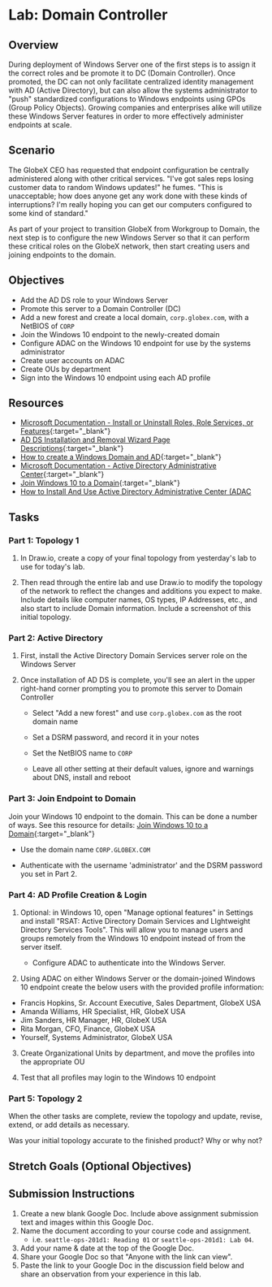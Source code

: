 # Lab: Domain Controller

## Overview

During deployment of Windows Server one of the first steps is to assign it the correct roles and be promote it to DC (Domain Controller). Once promoted, the DC can not only facilitate centralized identity management with AD (Active Directory), but can also allow the systems administrator to "push" standardized configurations to Windows endpoints using GPOs (Group Policy Objects). Growing companies and enterprises alike will utilize these Windows Server features in order to more effectively administer endpoints at scale.

## Scenario

The GlobeX CEO has requested that endpoint configuration be centrally administered along with other critical services. "I've got sales reps losing customer data to random Windows updates!" he fumes. "This is unacceptable; how does anyone get any work done with these kinds of interruptions? I'm really hoping you can get our computers configured to some kind of standard."

As part of your project to transition GlobeX from Workgroup to Domain, the next step is to configure the new Windows Server so that it can perform these critical roles on the GlobeX network, then start creating users and joining endpoints to the domain.

## Objectives

- Add the AD DS role to your Windows Server
- Promote this server to a Domain Controller (DC)
- Add a new forest and create a local domain, `corp.globex.com`, with a NetBIOS of `CORP`
- Join the Windows 10 endpoint to the newly-created domain
- Configure ADAC on the Windows 10 endpoint for use by the systems administrator
- Create user accounts on ADAC
- Create OUs by department
- Sign into the Windows 10 endpoint using each AD profile


## Resources

- [Microsoft Documentation - Install or Uninstall Roles, Role Services, or Features](https://docs.microsoft.com/en-us/windows-server/administration/server-manager/install-or-uninstall-roles-role-services-or-features){:target="_blank"}
- [AD DS Installation and Removal Wizard Page Descriptions](https://docs.microsoft.com/en-us/windows-server/identity/ad-ds/deploy/ad-ds-installation-and-removal-wizard-page-descriptions){:target="_blank"}
- [How to create a Windows Domain and AD](https://www.informaticar.net/server-basics-06-how-to-create-windows-domain-active-directory/){:target="_blank"}
- [Microsoft Documentation - Active Directory Administrative Center](https://docs.microsoft.com/en-us/windows-server/identity/ad-ds/get-started/adac/active-directory-administrative-center){:target="_blank"}
- [Join Windows 10 to a Domain](https://www.itechguides.com/join-windows-10-to-domain/){:target="_blank"}
- [How to Install And Use Active Directory Administrative Center (ADAC](https://blog.netwrix.com/2023/05/26/how-to-install-active-directory-administrative-center/)

## Tasks

### Part 1: Topology 1

1. In Draw.io, create a copy of your final topology from yesterday's lab to use for today's lab.

2. Then read through the entire lab and use Draw.io to modify the topology of the network to reflect the changes and additions you expect to make. Include details like computer names, OS types, IP Addresses, etc., and also start to include Domain information. Include a screenshot of this initial topology.


### Part 2: Active Directory

1. First, install the Active Directory Domain Services server role on the Windows Server

2. Once installation of AD DS is complete, you'll see an alert in the upper right-hand corner prompting you to promote this server to Domain Controller

    - Select "Add a new forest" and use `corp.globex.com` as the root domain name

    - Set a DSRM password, and record it in your notes

    - Set the NetBIOS name to `CORP`

    - Leave all other setting at their default values, ignore and warnings about DNS, install and reboot

### Part 3: Join Endpoint to Domain

Join your Windows 10 endpoint to the domain. This can be done a number of ways. See this resource for details: [Join Windows 10 to a Domain](https://www.itechguides.com/join-windows-10-to-domain/){:target="_blank"}

- Use the domain name `CORP.GLOBEX.COM`

- Authenticate with the username 'administrator' and the DSRM password you set in Part 2.

### Part 4: AD Profile Creation & Login



1. Optional: in Windows 10, open "Manage optional features" in Settings and install "RSAT: Active Directory Domain Services and LIghtweight Directory Services Tools". This will allow you to manage users and groups remotely from the Windows 10 endpoint instead of from the server itself.

    - Configure ADAC to authenticate into the Windows Server.

2. Using ADAC on either Windows Server or the domain-joined Windows 10 endpoint create the below users with the provided profile information:
  - Francis Hopkins, Sr. Account Executive, Sales Department, GlobeX USA
  - Amanda Williams, HR Specialist, HR, GlobeX USA
  - Jim Sanders, HR Manager, HR, GlobeX USA
  - Rita Morgan, CFO, Finance, GlobeX USA
  - Yourself, Systems Administrator, GlobeX USA

3. Create Organizational Units by department, and move the profiles into the appropriate OU

4. Test that all profiles may login to the Windows 10 endpoint
 
### Part 5: Topology 2

When the other tasks are complete, review the topology and update, revise, extend, or add details as necessary.

Was your initial topology accurate to the finished product? Why or why not?

## Stretch Goals (Optional Objectives)

## Submission Instructions

1. Create a new blank Google Doc. Include above assignment submission text and images within this Google Doc.
1. Name the document according to your course code and assignment.
   - i.e. `seattle-ops-201d1: Reading 01` or `seattle-ops-201d1: Lab 04`.
1. Add your name & date at the top of the Google Doc.
1. Share your Google Doc so that "Anyone with the link can view".
1. Paste the link to your Google Doc in the discussion field below and share an observation from your experience in this lab.
